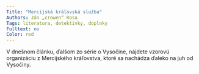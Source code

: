 ```yaml
---
Title: "Mercijská kráľovská služba"
Authors: Ján „crowen“ Rosa
Tags: literatura, detektivky, doplnky
Fulltext: no
Color: red
---
```

V dnešnom článku, ďalšom zo série o Vysočine,
nájdete vzorovú organizáciu z Mercijského
kráľovstva, ktoré sa nachádza ďaleko
na juh od Vysočiny.